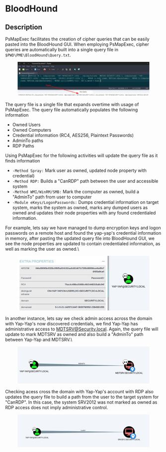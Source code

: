 # BloodHound

## Description

PsMapExec facilitates the creation of cipher queries that can be easily pasted into the BloodHound GUI. When employing PsMapExec, cipher queries are automatically built into a single query file in `$PWD\PME\BloodHound\Query.txt`.

<figure><img src="../.gitbook/assets/image (2134).png" alt=""><figcaption></figcaption></figure>

The query file is a single file that expands overtime with usage of PsMapExec. The query file automatically populates the following information

* Owned Users
* Owned Computers
* Credential information (RC4, AES256, Plaintext Passwords)
* AdminTo paths
* RDP Paths

Using PsMapExec for the following activities will update the query file as it finds information

* `-Method Spray:` Mark user as owned, updated node property with credential)
* `-Method RDP:` Builds a "CanRDP" path between the user and accessible system
* `-Method WMI/WinRM/SMB:` Mark the computer as owned, build a "AdminTo" path from user to computer
* `-Module eKeys/LogonPasswords:` Dumps credential information on target system, marks the system as owned, marks any dumped users as owned and updates their node properties with any found credentialed information.

For example, lets say we have managed to dump encryption keys and logon passwords on a remote host and found the yap-yap's credential information in memory, after pasting the updated query file into BloodHound GUI, we see the node properties are updated to contain credentialed information, as well as marking the user as owned.\


<figure><img src="../.gitbook/assets/image (2129).png" alt=""><figcaption></figcaption></figure>

In another instance, lets say we check admin access across the domain with Yap-Yap's now discovered credentials, we find Yap-Yap has administrative access to MDTSRV@Security.local. Again, the query file will update to mark MDTSRV as owned and also build a "AdminTo" path between Yap-Yap and MDTSRV.\


<figure><img src="../.gitbook/assets/image (2130).png" alt=""><figcaption></figcaption></figure>

Checking acess cross the domain with Yap-Yap's account with RDP also updates the query file to build a path from the user to the target system for "CanRDP". In this case, the system SRV2012 was not marked as owned as RDP access does not imply administrative control.

<figure><img src="../.gitbook/assets/image (2131).png" alt=""><figcaption></figcaption></figure>

###
